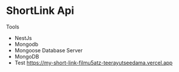 # ShortLink Api

Tools
- NestJs
- Mongodb
- Mongoose
Database Server 
- MongoDB
- Test https://my-short-link-filmu5atz-teerayutseedama.vercel.app
